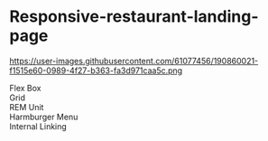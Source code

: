 # Responsive-restaurant-landing-page
https://user-images.githubusercontent.com/61077456/190860021-f1515e60-0989-4f27-b363-fa3d971caa5c.png

Flex Box <br>
Grid  <br>
REM Unit  <br>
Harmburger Menu  <br>
Internal Linking  <br>

